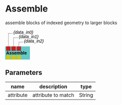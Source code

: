 
# Assemble
assemble blocks of indexed geometry to larger blocks

<svg width="56.4em" height="10.6em" >
<style>.text { font: normal 1.0em sans-serif;}tspan{ font: italic 1.0em sans-serif;}.moduleName{ font: bold 1.0em sans-serif;}</style>
<rect x="0em" y="3.8em" width="5.64em" height="3.0em" rx="0.1em" ry="0.1em" style="fill:#64c8c8ff;" />
<rect x="0.2em" y="3.8em" width="1.0em" height="1.0em" rx="0em" ry="0em" style="fill:#c81e1eff;" >
<title>data_in0</title></rect>
<rect x="0.7em" y="0.7999999999999998em" width="0.03333333333333333em" height="3.0em" rx="0em" ry="0em" style="fill:#000000;" />
<rect x="0.7em" y="0.7999999999999998em" width="1.0em" height="0.03333333333333333em" rx="0em" ry="0em" style="fill:#000000;" />
<text x="1.9em" y="0.8999999999999998em" class="text" ><tspan> (data_in0)</tspan></text>
<rect x="1.4em" y="3.8em" width="1.0em" height="1.0em" rx="0em" ry="0em" style="fill:#c81e1eff;" >
<title>data_in1</title></rect>
<rect x="1.9em" y="1.7999999999999998em" width="0.03333333333333333em" height="2.0em" rx="0em" ry="0em" style="fill:#000000;" />
<rect x="1.9em" y="1.7999999999999998em" width="1.0em" height="0.03333333333333333em" rx="0em" ry="0em" style="fill:#000000;" />
<text x="3.0999999999999996em" y="1.9em" class="text" ><tspan> (data_in1)</tspan></text>
<rect x="2.5999999999999996em" y="3.8em" width="1.0em" height="1.0em" rx="0em" ry="0em" style="fill:#c81e1eff;" >
<title>data_in2</title></rect>
<rect x="3.0999999999999996em" y="2.8em" width="0.03333333333333333em" height="1.0em" rx="0em" ry="0em" style="fill:#000000;" />
<rect x="3.0999999999999996em" y="2.8em" width="1.0em" height="0.03333333333333333em" rx="0em" ry="0em" style="fill:#000000;" />
<text x="4.3em" y="2.9em" class="text" ><tspan> (data_in2)</tspan></text>
<text x="0.2em" y="5.65em" class="moduleName" >Assemble</text><rect x="0.2em" y="5.8em" width="1.0em" height="1.0em" rx="0em" ry="0em" style="fill:#c8c81eff;" >
<title>data_out0</title></rect>
<rect x="0.7em" y="6.8em" width="0.03333333333333333em" height="3.0em" rx="0em" ry="0em" style="fill:#000000;" />
<rect x="0.7em" y="9.8em" width="1.0em" height="0.03333333333333333em" rx="0em" ry="0em" style="fill:#000000;" />
<text x="1.9em" y="9.9em" class="text" ><tspan> (data_out0)</tspan></text>
<rect x="1.4em" y="5.8em" width="1.0em" height="1.0em" rx="0em" ry="0em" style="fill:#c8c81eff;" >
<title>data_out1</title></rect>
<rect x="1.9em" y="6.8em" width="0.03333333333333333em" height="2.0em" rx="0em" ry="0em" style="fill:#000000;" />
<rect x="1.9em" y="8.8em" width="1.0em" height="0.03333333333333333em" rx="0em" ry="0em" style="fill:#000000;" />
<text x="3.0999999999999996em" y="8.9em" class="text" ><tspan> (data_out1)</tspan></text>
<rect x="2.5999999999999996em" y="5.8em" width="1.0em" height="1.0em" rx="0em" ry="0em" style="fill:#c8c81eff;" >
<title>data_out2</title></rect>
<rect x="3.0999999999999996em" y="6.8em" width="0.03333333333333333em" height="1.0em" rx="0em" ry="0em" style="fill:#000000;" />
<rect x="3.0999999999999996em" y="7.8em" width="1.0em" height="0.03333333333333333em" rx="0em" ry="0em" style="fill:#000000;" />
<text x="4.3em" y="7.8999999999999995em" class="text" ><tspan> (data_out2)</tspan></text>
</svg>

## Parameters
|name|description|type|
|-|-|-|
|attribute|attribute to match|String|
